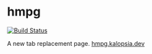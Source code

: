 # hmpg

[![Build Status](https://github.com/zendamacf/hmpg/workflows/Test/badge.svg)](https://github.com/zendamacf/hmpg)

A new tab replacement page.
[hmpg.kalopsia.dev](https://hmpg.kalopsia.dev)

